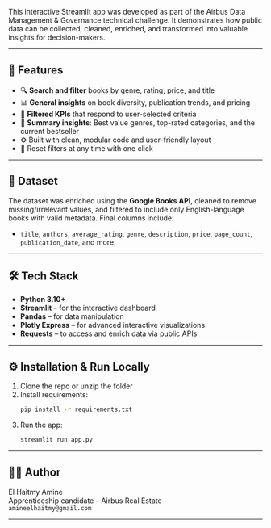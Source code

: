 This interactive Streamlit app was developed as part of the Airbus Data Management & Governance technical challenge. It demonstrates how public data can be collected, cleaned, enriched, and transformed into valuable insights for decision-makers.

---

## 🚀 Features

- 🔍 **Search and filter** books by genre, rating, price, and title
- 📊 **General insights** on book diversity, publication trends, and pricing
- 🎯 **Filtered KPIs** that respond to user-selected criteria
- 📌 **Summary insights**: Best value genres, top-rated categories, and the current bestseller
- ⚙️ Built with clean, modular code and user-friendly layout
- 🔁 Reset filters at any time with one click

---

## 🧪 Dataset

The dataset was enriched using the **Google Books API**, cleaned to remove missing/irrelevant values, and filtered to include only English-language books with valid metadata. Final columns include:

- `title`, `authors`, `average_rating`, `genre`, `description`, `price`, `page_count`, `publication_date`, and more.

---

## 🛠 Tech Stack

- **Python 3.10+**
- **Streamlit** – for the interactive dashboard
- **Pandas** – for data manipulation
- **Plotly Express** – for advanced interactive visualizations
- **Requests** – to access and enrich data via public APIs

---

## ⚙️ Installation & Run Locally

1. Clone the repo or unzip the folder
2. Install requirements:
   ```bash
   pip install -r requirements.txt
   ```
3. Run the app:
   ```bash
   streamlit run app.py
   ```

---

## 👨‍💼 Author

El Haitmy Amine  
Apprenticeship candidate – Airbus Real Estate  
`amineelhaitmy@gmail.com`

---
